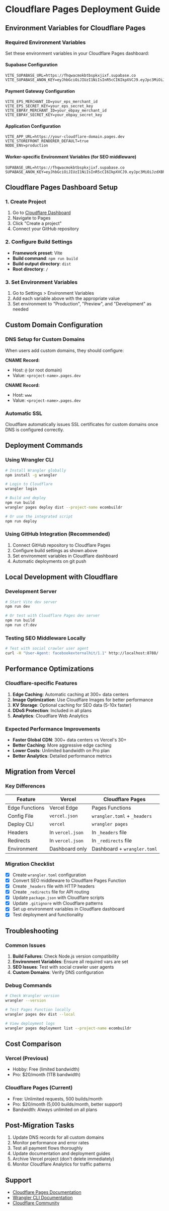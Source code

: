 # Cloudflare Pages Deployment Guide

## Environment Variables for Cloudflare Pages

### Required Environment Variables

Set these environment variables in your Cloudflare Pages dashboard:

#### Supabase Configuration
```
VITE_SUPABASE_URL=https://fhqwacmokbtbspkxjixf.supabase.co
VITE_SUPABASE_ANON_KEY=eyJhbGciOiJIUzI1NiIsInR5cCI6IkpXVCJ9.eyJpc3MiOiJzdXBhYmFzZSIsInJlZiI6ImZocXdhY21va2J0YnNwa3hqaXhmIiwicm9sZSI6ImFub24iLCJpYXQiOjE3NTM2MjYyMzUsImV4cCI6MjA2OTIwMjIzNX0.BaqDCDcynSahyDxEUIyZLLtyXpd959y5Tv6t6tIF3GM
```

#### Payment Gateway Configuration
```
VITE_EPS_MERCHANT_ID=your_eps_merchant_id
VITE_EPS_SECRET_KEY=your_eps_secret_key
VITE_EBPAY_MERCHANT_ID=your_ebpay_merchant_id
VITE_EBPAY_SECRET_KEY=your_ebpay_secret_key
```

#### Application Configuration
```
VITE_APP_URL=https://your-cloudflare-domain.pages.dev
VITE_STOREFRONT_RENDERER_DEFAULT=true
NODE_ENV=production
```

#### Worker-specific Environment Variables (for SEO middleware)
```
SUPABASE_URL=https://fhqwacmokbtbspkxjixf.supabase.co
SUPABASE_ANON_KEY=eyJhbGciOiJIUzI1NiIsInR5cCI6IkpXVCJ9.eyJpc3MiOiJzdXBhYmFzZSIsInJlZiI6ImZocXdhY21va2J0YnNwa3hqaXhmIiwicm9sZSI6ImFub24iLCJpYXQiOjE3NTM2MjYyMzUsImV4cCI6MjA2OTIwMjIzNX0.BaqDCDcynSahyDxEUIyZLLtyXpd959y5Tv6t6tIF3GM
```

## Cloudflare Pages Dashboard Setup

### 1. Create Project
1. Go to [Cloudflare Dashboard](https://dash.cloudflare.com)
2. Navigate to Pages
3. Click "Create a project"
4. Connect your GitHub repository

### 2. Configure Build Settings
- **Framework preset**: Vite
- **Build command**: `npm run build`
- **Build output directory**: `dist`
- **Root directory**: `/`

### 3. Set Environment Variables
1. Go to Settings > Environment Variables
2. Add each variable above with the appropriate value
3. Set environment to "Production", "Preview", and "Development" as needed

## Custom Domain Configuration

### DNS Setup for Custom Domains
When users add custom domains, they should configure:

**CNAME Record:**
- Host: `@` (or root domain)
- Value: `<project-name>.pages.dev`

**CNAME Record:**
- Host: `www`
- Value: `<project-name>.pages.dev`

### Automatic SSL
Cloudflare automatically issues SSL certificates for custom domains once DNS is configured correctly.

## Deployment Commands

### Using Wrangler CLI
```bash
# Install Wrangler globally
npm install -g wrangler

# Login to Cloudflare
wrangler login

# Build and deploy
npm run build
wrangler pages deploy dist --project-name ecombuildr

# Or use the integrated script
npm run deploy
```

### Using GitHub Integration (Recommended)
1. Connect GitHub repository to Cloudflare Pages
2. Configure build settings as shown above
3. Set environment variables in Cloudflare dashboard
4. Automatic deployments on git push

## Local Development with Cloudflare

### Development Server
```bash
# Start Vite dev server
npm run dev

# Or test with Cloudflare Pages dev server
npm run build
npm run cf:dev
```

### Testing SEO Middleware Locally
```bash
# Test with social crawler user agent
curl -H "User-Agent: facebookexternalhit/1.1" http://localhost:8788/
```

## Performance Optimizations

### Cloudflare-specific Features
1. **Edge Caching**: Automatic caching at 300+ data centers
2. **Image Optimization**: Use Cloudflare Images for better performance
3. **KV Storage**: Optional caching for SEO data (5-10x faster)
4. **DDoS Protection**: Included in all plans
5. **Analytics**: Cloudflare Web Analytics

### Expected Performance Improvements
- **Faster Global CDN**: 300+ data centers vs Vercel's 30+
- **Better Caching**: More aggressive edge caching
- **Lower Costs**: Unlimited bandwidth on Pro plan
- **Better Analytics**: Detailed performance metrics

## Migration from Vercel

### Key Differences
| Feature | Vercel | Cloudflare Pages |
|---------|--------|------------------|
| Edge Functions | Vercel Edge | Pages Functions |
| Config File | `vercel.json` | `wrangler.toml` + `_headers` |
| Deploy CLI | `vercel` | `wrangler pages` |
| Headers | In `vercel.json` | In `_headers` file |
| Redirects | In `vercel.json` | In `_redirects` file |
| Environment | Dashboard only | Dashboard + `wrangler.toml` |

### Migration Checklist
- [x] Create `wrangler.toml` configuration
- [x] Convert SEO middleware to Cloudflare Pages Function
- [x] Create `_headers` file with HTTP headers
- [x] Create `_redirects` file for API routing
- [x] Update `package.json` with Cloudflare scripts
- [x] Update `.gitignore` with Cloudflare patterns
- [x] Set up environment variables in Cloudflare dashboard
- [x] Test deployment and functionality

## Troubleshooting

### Common Issues
1. **Build Failures**: Check Node.js version compatibility
2. **Environment Variables**: Ensure all required vars are set
3. **SEO Issues**: Test with social crawler user agents
4. **Custom Domains**: Verify DNS configuration

### Debug Commands
```bash
# Check Wrangler version
wrangler --version

# Test Pages Function locally
wrangler pages dev dist --local

# View deployment logs
wrangler pages deployment list --project-name ecombuildr
```

## Cost Comparison

### Vercel (Previous)
- Hobby: Free (limited bandwidth)
- Pro: $20/month (1TB bandwidth)

### Cloudflare Pages (Current)
- Free: Unlimited requests, 500 builds/month
- Pro: $20/month (5,000 builds/month, better support)
- Bandwidth: Always unlimited on all plans

## Post-Migration Tasks

1. Update DNS records for all custom domains
2. Monitor performance and error rates
3. Test all payment flows thoroughly
4. Update documentation and deployment guides
5. Archive Vercel project (don't delete immediately)
6. Monitor Cloudflare Analytics for traffic patterns

## Support

- [Cloudflare Pages Documentation](https://developers.cloudflare.com/pages/)
- [Wrangler CLI Documentation](https://developers.cloudflare.com/workers/wrangler/)
- [Cloudflare Community](https://community.cloudflare.com/)
